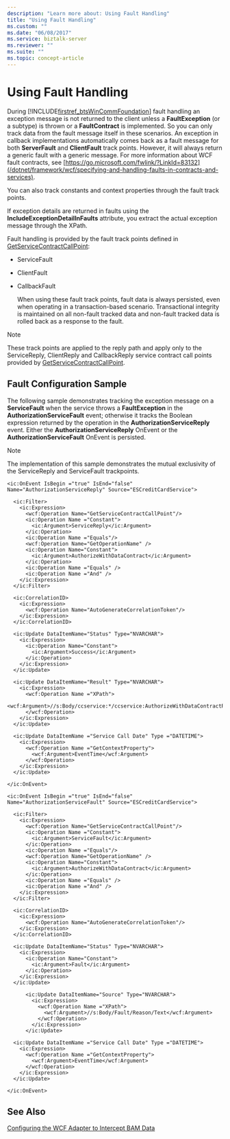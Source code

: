 ```yaml
---
description: "Learn more about: Using Fault Handling"
title: "Using Fault Handling"
ms.custom: ""
ms.date: "06/08/2017"
ms.service: biztalk-server
ms.reviewer: ""
ms.suite: ""
ms.topic: concept-article
---
```

# Using Fault Handling
During [!INCLUDE[firstref_btsWinCommFoundation](../includes/firstref-btswincommfoundation-md.md)] fault handling an exception message is not returned to the client unless a **FaultException** (or a subtype) is thrown or a **FaultContract** is implemented. So you can only track data from the fault message itself in these scenarios. An exception in callback implementations automatically comes back as a fault message for both **ServerFault** and **ClientFault** track points. However, it will always return a generic fault with a generic message. For more information about WCF fault contracts, see [https://go.microsoft.com/fwlink/?LinkId=83132](/dotnet/framework/wcf/specifying-and-handling-faults-in-contracts-and-services).

 You can also track constants and context properties through the fault track points.

 If exception details are returned in faults using the **IncludeExceptionDetailInFaults** attribute, you extract the actual exception message through the XPath.

 Fault handling is provided by the fault track points defined in [GetServiceContractCallPoint](../core/getservicecontractcallpoint.md):

- ServiceFault

- ClientFault

- CallbackFault

  When using these fault track points, fault data is always persisted, even when operating in a transaction-based scenario. Transactional integrity is maintained on all non-fault tracked data and non-fault tracked data is rolled back as a response to the fault.

> [!NOTE]
>  These track points are applied to the reply path and apply only to the ServiceReply, ClientReply and CallbackReply service contract call points provided by [GetServiceContractCallPoint](../core/getservicecontractcallpoint.md).

## Fault Configuration Sample
 The following sample demonstrates tracking the exception message on a **ServiceFault** when the service throws a **FaultException** in the **AuthorizationServiceFault** event; otherwise it tracks the Boolean expression returned by the operation in the **AuthorizationServiceReply** event. Either the **AuthorizationServiceReply** OnEvent or the **AuthorizationServiceFault** OnEvent is persisted.

> [!NOTE]
>  The implementation of this sample demonstrates the mutual exclusivity of the ServiceReply and ServiceFault trackpoints.

```
<ic:OnEvent IsBegin ="true" IsEnd="false" Name="AuthorizationServiceReply" Source="ESCreditCardService">

  <ic:Filter>
    <ic:Expression>
      <wcf:Operation Name="GetServiceContractCallPoint"/>
      <ic:Operation Name ="Constant">
        <ic:Argument>ServiceReply</ic:Argument>
      </ic:Operation>
      <ic:Operation Name ="Equals"/>
      <wcf:Operation Name="GetOperationName" />
      <ic:Operation Name="Constant">
        <ic:Argument>AuthorizeWithDataContract</ic:Argument>
      </ic:Operation>
      <ic:Operation Name ="Equals" />
      <ic:Operation Name ="And" />
    </ic:Expression>
  </ic:Filter>

  <ic:CorrelationID>
    <ic:Expression>
      <wcf:Operation Name="AutoGenerateCorrelationToken"/>
    </ic:Expression>
  </ic:CorrelationID>

  <ic:Update DataItemName="Status" Type="NVARCHAR">
    <ic:Expression>
      <ic:Operation Name="Constant">
        <ic:Argument>Success</ic:Argument>
      </ic:Operation>
    </ic:Expression>
  </ic:Update>

  <ic:Update DataItemName="Result" Type="NVARCHAR">
    <ic:Expression>
      <wcf:Operation Name ="XPath">
        <wcf:Argument>//s:Body/ccservice:*/ccservice:AuthorizeWithDataContractResult</wcf:Argument>
      </wcf:Operation>
    </ic:Expression>
  </ic:Update>

  <ic:Update DataItemName ="Service Call Date" Type ="DATETIME">
    <ic:Expression>
      <wcf:Operation Name ="GetContextProperty">
        <wcf:Argument>EventTime</wcf:Argument>
      </wcf:Operation>
    </ic:Expression>
  </ic:Update>

</ic:OnEvent>

<ic:OnEvent IsBegin ="true" IsEnd="false" Name="AuthorizationServiceFault" Source="ESCreditCardService">

  <ic:Filter>
    <ic:Expression>
      <wcf:Operation Name="GetServiceContractCallPoint"/>
      <ic:Operation Name ="Constant">
        <ic:Argument>ServiceFault</ic:Argument>
      </ic:Operation>
      <ic:Operation Name ="Equals"/>
      <wcf:Operation Name="GetOperationName" />
      <ic:Operation Name="Constant">
        <ic:Argument>AuthorizeWithDataContract</ic:Argument>
      </ic:Operation>
      <ic:Operation Name ="Equals" />
      <ic:Operation Name ="And" />
    </ic:Expression>
  </ic:Filter>

  <ic:CorrelationID>
    <ic:Expression>
      <wcf:Operation Name="AutoGenerateCorrelationToken"/>
    </ic:Expression>
  </ic:CorrelationID>

  <ic:Update DataItemName="Status" Type="NVARCHAR">
    <ic:Expression>
      <ic:Operation Name="Constant">
        <ic:Argument>Fault</ic:Argument>
      </ic:Operation>
    </ic:Expression>
  </ic:Update>

      <ic:Update DataItemName="Source" Type="NVARCHAR">
        <ic:Expression>
          <wcf:Operation Name ="XPath">
            <wcf:Argument>//s:Body/Fault/Reason/Text</wcf:Argument>
          </wcf:Operation>
        </ic:Expression>
      </ic:Update>

  <ic:Update DataItemName ="Service Call Date" Type ="DATETIME">
    <ic:Expression>
      <wcf:Operation Name ="GetContextProperty">
        <wcf:Argument>EventTime</wcf:Argument>
      </wcf:Operation>
    </ic:Expression>
  </ic:Update>

</ic:OnEvent>
```

## See Also
 [Configuring the WCF Adapter to Intercept BAM Data](../core/configuring-the-wcf-adapter-to-intercept-bam-data.md)
